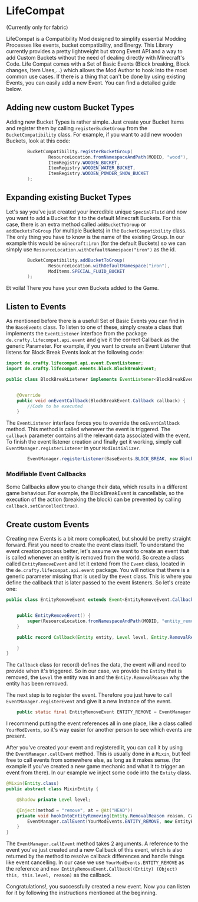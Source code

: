 # LifeCompat
(Currently only for fabric)

LifeCompat is a Compatibility Mod designed to simplify essential Modding Processes like events, bucket compatibility, and Energy. This Library currently provides a pretty lightweight but strong Event API and a way to add Custom Buckets without the need of dealing directly with Minecraft's Code. Life Compat comes with a Set of Basic Events (Block breaking, Block changes, Item Uses,...) which allows the Mod Author to hook into the most common use cases. If there is a thing that can't be done by using existing Events, you can easily add a new Event. You can find a detailed guide below.

## Adding new custom Bucket Types
Adding new Bucket Types is rather simple. Just create your Bucket Items and register them by calling `registerBucketGroup` from the `BucketCompatibility` class.
For example, if you want to add new wooden Buckets, look at this code:
```java
        BucketCompatibility.registerBucketGroup(
                ResourceLocation.fromNamespaceAndPath(MODID, "wood"), 
                ItemRegistry.WOODEN_BUCKET, 
                ItemRegistry.WOODEN_WATER_BUCKET, 
                ItemRegistry.WOODEN_POWDER_SNOW_BUCKET
        );

```
## Expanding existing Bucket Types
Let's say you've just created your incredible unique `SpecialFluid` and now you want to add a Bucket for it to the default Minecraft Buckets.
For this case, there is an extra method called `addBucketToGroup` or `addBucketsToGroup` (for multiple Buckets) in the `BucketCompatibility` class.
The only thing you have to know is the name of the existing Group. In our example this would be `minecraft:iron` (for the default Buckets) so we can simply use `ResourceLocation.withDefaultNamespace("iron")` as the id.
```java
        BucketCompatibility.addBucketToGroup(
                ResourceLocation.withDefaultNamespace("iron"),
                ModItems.SPECIAL_FLUID_BUCKET
        );
```
Et voilà! There you have your own Buckets added to the Game.
## Listen to Events
As mentioned before there is a usefull Set of Basic Events you can find in the `BaseEvents` class.
To listen to one of these, simply create a class that implements the `EventListener` interface from the package `de.crafty.lifecompat.api.event` and give it the correct Callback as the generic Parameter.
For example, if you want to create an Event Listener that listens for Block Break Events look at the following code:
```java
import de.crafty.lifecompat.api.event.EventListener;
import de.crafty.lifecompat.events.block.BlockBreakEvent;

public class BlockBreakListener implements EventListener<BlockBreakEvent.Callback> {


    @Override
    public void onEventCallback(BlockBreakEvent.Callback callback) {
        //Code to be executed
    }
```
The `EventListener` interface forces you to override the `onEventCallback` method. This method is called whenever the event is triggered.
The `callback` parameter contains all the relevant data associated with the event.
To finish the event listener creation and finally get it working, simply call `EventManager.registerListener` in your `ModInitializer`.
```java
        EventManager.registerListener(BaseEvents.BLOCK_BREAK, new BlockBreakListener());
```
### Modifiable Event Callbacks
Some Callbacks allow you to change their data, which results in a different game behaviour.
For example, the BlockBreakEvent is cancellable, so the execution of the action (breaking the block) can be prevented by calling `callback.setCancelled(true)`.
## Create custom Events
Creating new Events is a bit more complicated, but should be pretty straight forward.
First you need to create the event class itself. To understand the event creation process better, let's assume we want to create an event that is called whenever an entity is removed from the world.
So create a class called `EntityRemoveEvent` and let it extend from the `Event` class, located in the `de.crafty.lifecompat.api.event` package.
You will notice that there is a generic parameter missing that is used by the `Event` class. This is where you define the callback that is later passed to the event listeners.
So let's create one:
```java
public class EntityRemoveEvent extends Event<EntityRemoveEvent.Callback> { //Tell the event here which callback it should use


    public EntityRemoveEvent() {
        super(ResourceLocation.fromNamespaceAndPath(MODID, "entity_remove")); //Here we define the id of the event to make it unique
    }

    public record Callback(Entity entity, Level level, Entity.RemovalReason removalReason) implements EventCallback { //Don't forget to implement the EventCallback

    }
}
```
The `Callback` class (or record) defines the data, the event will and need to provide when it's triggered.
So in our case, we provide the `Entity` that is removed, the `Level` the entity was in and the `Entity.RemovalReason` why the entity has been removed.

The next step is to register the event. Therefore you just have to call `EventManager.registerEvent` and give it a new Instance of the event.
```java
    public static final EntityRemoveEvent ENTITY_REMOVE = EventManager.registerEvent(new EntityRemoveEvent());
```
I recommend putting the event references all in one place, like a class called `YourModEvents`, so it's way easier for another person to see which events are present.

After you've created your event and registered it, you can call it by using the `EventManager.callEvent` method. This is usually done in a `Mixin`, but feel free to call events from somewhere else, as long as it makes sense. (for example if you've created a new game mechanic and what it to trigger an event from there).
In our example we inject some code into the `Entity` class.
```java
@Mixin(Entity.class)
public abstract class MixinEntity {

    @Shadow private Level level;

    @Inject(method = "remove", at = @At("HEAD"))
    private void hookIntoEntityRemoving(Entity.RemovalReason reason, CallbackInfo ci){
        EventManager.callEvent(YourModEvents.ENTITY_REMOVE, new EntityRemoveEvent.Callback((Entity) (Object) this, this.level, reason));
    }
}
```
The `EventManager.callEvent` method takes 2 arguments. A reference to the event you've just created and a new Callback of this event, which is also returned by the method to resolve callback differences and handle things like event cancelling.
In our case we use `YourModEvents.ENTITY_REMOVE` as the reference and `new EntityRemoveEvent.Callback((Entity) (Object) this, this.level, reason)` as the callback.

Congratulations!, you successfully created a new event.
Now you can listen for it by following the instructions mentioned at the beginning.

